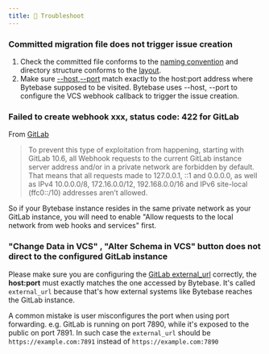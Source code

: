 ```yaml
---
title: 🐞 Troubleshoot
---
```


### Committed migration file does not trigger issue creation

1. Check the committed file conforms to the [naming convention](/docs/use-bytebase/vcs-integration/name-and-organize-schema-files) and directory structure conforms to the [layout](/docs/use-bytebase/vcs-integration/name-and-organize-schema-files#file-organization).
2. Make sure [--host](/docs/reference/command-line#host-less-than-less-than-string-greater-than-greater-than),[--port](/docs/reference/command-line#port-less-than-less-than-number-greater-than-greater-than) match exactly to the host:port address where Bytebase supposed to be visited. Bytebase uses --host, --port to configure the VCS webhook callback to trigger the issue creation.

### Failed to create webhook xxx, status code: 422 for GitLab

From [GitLab](https://docs.gitlab.com/ee/security/webhooks.html)

> To prevent this type of exploitation from happening, starting with GitLab 10.6, all Webhook requests to the current GitLab instance server address and/or in a private network are forbidden by default. That means that all requests made to 127.0.0.1, ::1 and 0.0.0.0, as well as IPv4 10.0.0.0/8, 172.16.0.0/12, 192.168.0.0/16 and IPv6 site-local (ffc0::/10) addresses aren’t allowed.

So if your Bytebase instance resides in the same private network as your GitLab instance, you will need to enable "Allow requests to the local network from web hooks and services" first.

### "Change Data in VCS" , "Alter Schema in VCS" button does not direct to the configured GitLab instance

Please make sure you are configuring the [GitLab external_url](https://docs.gitlab.com/omnibus/settings/configuration.html#configure-the-external-url-for-gitlab) correctly, the **host:port** must exactly matches the one accessed by Bytebase. It's called `external_url` because that's how external systems like Bytebase reaches the GitLab instance.

A common mistake is user misconfigures the port when using port forwarding. e.g. GitLab is running on port 7890, while it's exposed to the public on port 7891. In such case the `external_url` should be `https://example.com:7891` instead of `https://example.com:7890`
